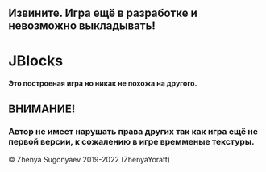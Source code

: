 ## Извините. Игра ещё в разработке и невозможно выкладывать!

# JBlocks
#### Это построеная игра но никак не похожа на другого. 

## ВНИМАНИЕ!
### Автор не имеет нарушать права других так как игра ещё не первой версии, к сожалению в игре времменые текстуры.


© Zhenya Sugonyaev 2019-2022 (ZhenyaYoratt)
